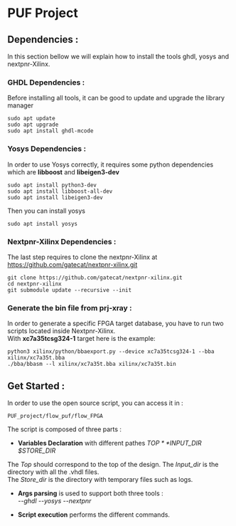 # PUF Project

## Dependencies : 

In this section bellow we will explain how to install the tools ghdl, yosys and nextpnr-Xilinx.

### GHDL Dependencies :
Before installing all tools, it can be good to update and upgrade the library manager
```
sudo apt update
sudo apt upgrade
sudo apt install ghdl-mcode 
```

### Yosys Dependencies :
In order to use Yosys correctly, it requires some python dependencies which are **libboost** and **libeigen3-dev** 
```
sudo apt install python3-dev
sudo apt install libboost-all-dev
sudo apt install libeigen3-dev
```
Then you can install yosys
```
sudo apt install yosys
```

### Nextpnr-Xilinx Dependencies :
The last step requires to clone the nextpnr-Xilinx at https://github.com/gatecat/nextpnr-xilinx.git
```
git clone https://github.com/gatecat/nextpnr-xilinx.git
cd nextpnr-xilinx
git submodule update --recursive --init
```

### Generate the bin file from prj-xray :
In order to generate a specific FPGA target database, you have to run two scripts located inside Nextpnr-Xilinx.  
With **xc7a35tcsg324-1** target here is the example: 
```
python3 xilinx/python/bbaexport.py --device xc7a35tcsg324-1 --bba xilinx/xc7a35t.bba
./bba/bbasm --l xilinx/xc7a35t.bba xilinx/xc7a35t.bin
```

## Get Started : 

In order to use the open source script, you can access it in :
```
PUF_project/flow_puf/flow_FPGA
```
The script is composed of three parts :  
- **Variables Declaration** with different pathes *$TOP* *$INPUT_DIR* *$STORE_DIR*  

The *Top* should correspond to the top of the design. 
The *Input_dir* is the directory with all the .vhdl files.  
The *Store_dir* is the directory with temporary files such as logs.

- **Args parsing** is used to support both three tools :  
*--ghdl*  *--yosys*  *--nextpnr*
  
- **Script execution** performs the different commands.
